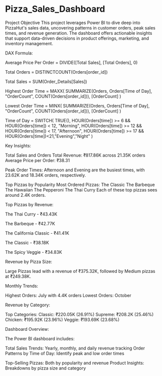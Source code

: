 # Pizza_Sales_Dashboard
Project Objective
This project leverages Power BI to dive deep into PizzaHut's sales data, uncovering patterns in customer orders,
peak sales times, and revenue generation. The dashboard offers actionable insights that support data-driven decisions in product offerings, marketing, and inventory management.

DAX Formula:

Average Price Per Order = DIVIDE([Total Sales], [Total Orders], 0)

Total Orders = DISTINCTCOUNT(Orders[order_id])

Total Sales = SUM(Order_Details[Sales])

Highest Order Time = 
MAXX(
    SUMMARIZE(Orders, Orders[Time of Day], "OrderCount", COUNT(Orders[order_id])),
    [OrderCount]
)

Lowest Order Time = 
MINX(
    SUMMARIZE(Orders, Orders[Time of Day], "OrderCount", COUNT(Orders[order_id])),
    [OrderCount]
)

Time of Day = 
SWITCH(
    TRUE(),
    HOUR(Orders[time]) >= 6 && HOUR(Orders[time]) < 12, "Morning",
    HOUR(Orders[time]) >= 12 && HOUR(Orders[time]) < 17, "Afternoon",
    HOUR(Orders[time]) >= 17 && HOUR(Orders[time])<21,"Evening","Night"
)

Key Insights:

Total Sales and Orders
Total Revenue: ₹817.86K across 21.35K orders
Average Price per Order: ₹38.31

Peak Order Times:
Afternoon and Evening are the busiest times, with 23.62K and 18.34K orders, respectively.

Top Pizzas by Popularity
Most Ordered Pizzas:
The Classic
The Barbeque
The Hawaiian
The Pepperoni
The Thai Curry
Each of these top pizzas sees around 2.4K orders.

Top Pizzas by Revenue:

The Thai Curry - ₹43.43K

The Barbeque - ₹42.77K

The California Classic - ₹41.41K

The Classic - ₹38.18K

The Spicy Veggie - ₹34.83K

Revenue by Pizza Size:

Large Pizzas lead with a revenue of ₹375.32K, followed by Medium pizzas at ₹249.38K.

Monthly Trends:

Highest Orders: July with 4.4K orders
Lowest Orders: October

Revenue by Category:

Top Categories:
Classic: ₹220.05K (26.91%)
Supreme: ₹208.2K (25.46%)
Chicken: ₹195.92K (23.96%)
Veggie: ₹193.69K (23.68%)

Dashboard Overview:

The Power BI dashboard includes:

Total Sales Trends: Yearly, monthly, and daily revenue tracking
Order Patterns by Time of Day: Identify peak and low order times

Top-Selling Pizzas: Both by popularity and revenue
Product Insights: Breakdowns by pizza size and category
